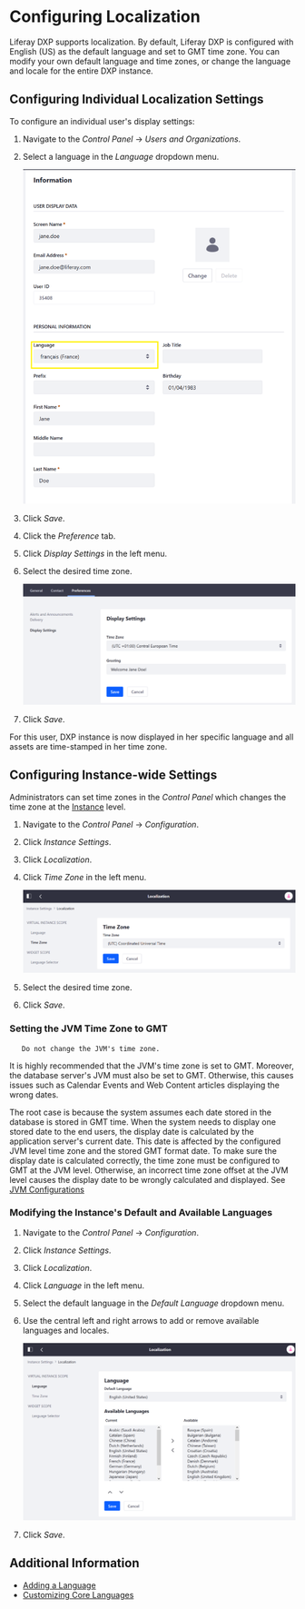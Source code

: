 # Configuring Localization

Liferay DXP supports localization. By default, Liferay DXP is configured with English (US) as the default language and set to GMT time zone. You can modify your own default language and time zones, or change the language and locale for the entire DXP instance.

## Configuring Individual Localization Settings

To configure an individual user's display settings:

1. Navigate to the _Control Panel_ &rarr; _Users and Organizations_.
1. Select a language in the _Language_ dropdown menu.

    ![Change the user's default language](./localization-overview/images/01.png)

1. Click _Save_.
1. Click the _Preference_ tab.
1. Click _Display Settings_ in the left menu.
1. Select the desired time zone.

    ![Change the user's time zone](./localization-overview/images/03.png)

1. Click _Save_.

For this user, DXP instance is now displayed in her specific language and all assets are time-stamped in her time zone.

## Configuring Instance-wide Settings

Administrators can set time zones in the _Control Panel_ which changes the time zone at the [Instance](https://help.liferay.com/hc/articles/360031899692-Instance-Configuration-Instance-Settings) level.

1. Navigate to the _Control Panel_ &rarr; _Configuration_.
1. Click _Instance Settings_.
1. Click _Localization_.
1. Click _Time Zone_ in the left menu.

    ![Change the time zone in Instance Settings.](./localization-overview/images/04.png)

1. Select the desired time zone.
1. Click _Save_.

### Setting the JVM Time Zone to GMT

```Warning::
   Do not change the JVM's time zone.
```

It is highly recommended that the JVM's time zone is set to GMT. Moreover, the database server's JVM must also be set to GMT. Otherwise, this causes issues such as Calendar Events and Web Content articles displaying the wrong dates.

The root case is because the system assumes each date stored in the database is stored in GMT time. When the system needs to display one stored date to the end users, the display date is calculated by the application server's current date. This date is affected by the configured JVM level time zone and the stored GMT format date. To make sure the display date is calculated correctly, the time zone must be configured to GMT at the JVM level. Otherwise, an incorrect time zone offset at the JVM level causes the display date to be wrongly calculated and displayed. See [JVM Configurations](../reference/jvm-configurations.md)

### Modifying the Instance's Default and Available Languages

1. Navigate to the _Control Panel_ &rarr; _Configuration_.
1. Click _Instance Settings_.
1. Click _Localization_.
1. Click _Language_ in the left menu.
1. Select the default language in the _Default Language_ dropdown menu.
1. Use the central left and right arrows to add or remove available languages and locales.

    ![Change the default and available languages in Instance Settings.](./localization-overview/images/02.png)

1. Click _Save_.

## Additional Information

* [Adding a Language](../../liferay-internals/extending-liferay/adding-a-language.md)
* [Customizing Core Languages](../../liferay-internals/customizing-the-core/customizing-core-languages.md)
